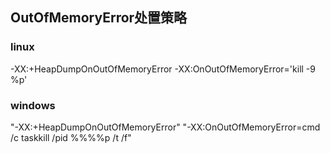 ## OutOfMemoryError处置策略
### linux
-XX:+HeapDumpOnOutOfMemoryError -XX:OnOutOfMemoryError='kill -9 %p'
### windows
"-XX:+HeapDumpOnOutOfMemoryError" "-XX:OnOutOfMemoryError=cmd /c taskkill /pid %%%%p /t /f"
